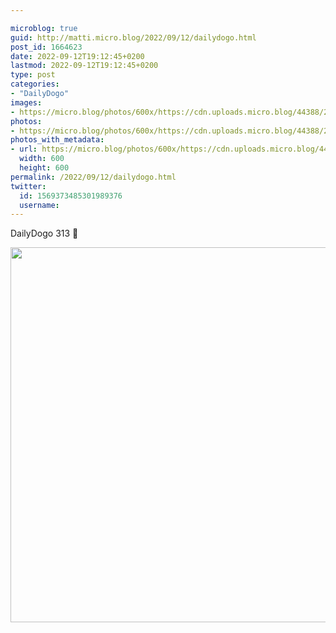 ```yaml
---

microblog: true
guid: http://matti.micro.blog/2022/09/12/dailydogo.html
post_id: 1664623
date: 2022-09-12T19:12:45+0200
lastmod: 2022-09-12T19:12:45+0200
type: post
categories:
- "DailyDogo"
images:
- https://micro.blog/photos/600x/https://cdn.uploads.micro.blog/44388/2022/49bcacb64b.jpg
photos:
- https://micro.blog/photos/600x/https://cdn.uploads.micro.blog/44388/2022/49bcacb64b.jpg
photos_with_metadata:
- url: https://micro.blog/photos/600x/https://cdn.uploads.micro.blog/44388/2022/49bcacb64b.jpg
  width: 600
  height: 600
permalink: /2022/09/12/dailydogo.html
twitter:
  id: 1569373485301989376
  username:
---
```

DailyDogo 313 🐶

<img src="https://micro.blog/photos/600x/https://blog.martin-haehnel.de/uploads/2022/49bcacb64b.jpg" width="600" height="600" alt="" />
